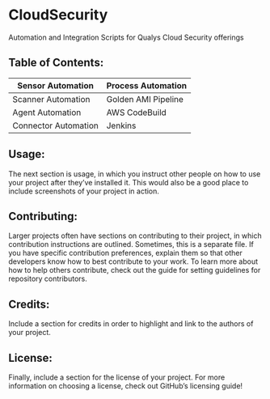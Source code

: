# CloudSecurity
Automation and Integration Scripts for Qualys Cloud Security offerings 




## Table of Contents: 

Sensor Automation | Process Automation
----------------- | ------------------
Scanner Automation | Golden AMI Pipeline
Agent Automation | AWS CodeBuild
Connector Automation | Jenkins 

## Usage: 
The next section is usage, in which you instruct other people on how to use your project after they’ve installed it. This would also be a good place to include screenshots of your project in action.

## Contributing: 
Larger projects often have sections on contributing to their project, in which contribution instructions are outlined. Sometimes, this is a separate file. If you have specific contribution preferences, explain them so that other developers know how to best contribute to your work. To learn more about how to help others contribute, check out the guide for setting guidelines for repository contributors.

## Credits: 
Include a section for credits in order to highlight and link to the authors of your project.

## License: 
Finally, include a section for the license of your project. For more information on choosing a license, check out GitHub’s licensing guide!
